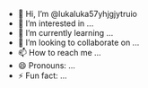 - 👋 Hi, I’m @lukaluka57yhjgjytruio
- 👀 I’m interested in ...
- 🌱 I’m currently learning ...
- 💞️ I’m looking to collaborate on ...
- 📫 How to reach me ...
- 😄 Pronouns: ...
- ⚡ Fun fact: ...

<!---
lukaluka57yhjgjytruio/lukaluka57yhjgjytruio is a ✨ special ✨ repository because its `README.md` (this file) appears on your GitHub profile.
You can click the Preview link to take a look at your changes.
--->
